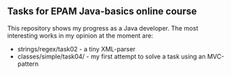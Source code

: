 Tasks for EPAM Java-basics online course
-------
This repository shows my progress as a Java developer. The most interesting works in my opinion at the moment are:
- strings/regex/task02 - a tiny XML-parser
- classes/simple/task04/ - my first attempt to solve a task using an MVC-pattern
